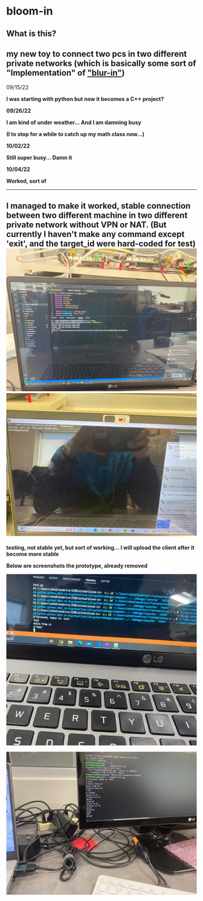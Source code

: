 # bloom-in

## What is this?

my new toy to connect two pcs in two different private networks (which is basically some sort of "Implementation" of ["blur-in"](https://github.com/DAF201/blur-in))
---

09/15/22

<b>I was starting with python but now it becomes a C++ project?<b>

09/26/22

<b>I am kind of under weather... And I am damning busy

(I to stop for a while to catch up my math class now...)

10/02/22
  
Still super busy... Damn it  

10/04/22

Worked, sort of
  
---
I managed to make it worked, stable connection between two different machine in two different private network without VPN or NAT. (But currently I haven't make any command except 'exit', and the target_id were hard-coded for test)
![](https://github.com/DAF201/bloom-in/blob/main/images/A76B9DE1-EC91-4E55-B9A0-CB426166582D.jpg)
![](https://github.com/DAF201/bloom-in/blob/main/images/B4EA362E-45F4-4F80-BF2A-D5812E548FE8.jpg)
---

testing, not stable yet, but sort of working... I will upload the client after it become more stable

Below are screenshots the prototype, already removed

![](https://github.com/DAF201/bloom-in/blob/main/images/00EA7351-CAC0-4091-9B6F-6C1F4640A0AB.jpg)

![](https://github.com/DAF201/bloom-in/blob/main/images/1CED67C3-25CB-451D-854A-417D529C4D11.jpg)


